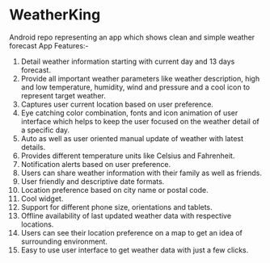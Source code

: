 # WeatherKing
Android repo representing an app which shows clean and simple weather forecast
App Features:- 
1.	Detail weather information starting with current day and 13 days forecast.
2.	Provide all important weather parameters like weather description, high and low temperature, humidity, wind and pressure and a cool icon to represent target weather.
3.	Captures user current location based on user preference.
4.	Eye catching color combination, fonts and icon animation of user interface which helps to keep the user focused on the weather detail of a specific day.
5.	Auto as well as user oriented manual update of weather with latest details.
6.	Provides different temperature units like Celsius and Fahrenheit.
7.	Notification alerts based on user preference.
8.	Users can share weather information with their family as well as friends.
9.	User friendly and descriptive date formats.
10.	Location preference based on city name or postal code.
11.	Cool widget.
12.	Support for different phone size, orientations and tablets.
13.	Offline availability of last updated weather data with respective locations.
14.	Users can see their location preference on a map to get an idea of surrounding environment.
15.	Easy to use user interface to get weather data with just a few clicks.
